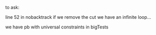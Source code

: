 to ask:

line 52 in nobacktrack if we remove the cut we have an infinite
loop...

we have pb with universal constraints in bigTests
